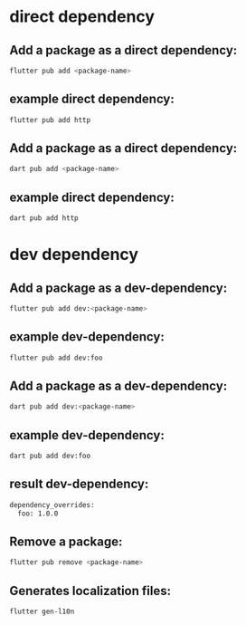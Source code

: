 # direct dependency

## Add a package as a direct dependency:
```bash
flutter pub add <package-name>
```

## example direct dependency:
```bash
flutter pub add http
```

## Add a package as a direct dependency:
```bash
dart pub add <package-name>
```

## example direct dependency:
```bash
dart pub add http
```

# dev dependency

## Add a package as a dev-dependency:
```bash
flutter pub add dev:<package-name>
```

## example dev-dependency:
```bash
flutter pub add dev:foo
```

## Add a package as a dev-dependency:
```bash
dart pub add dev:<package-name>
```

## example dev-dependency:
```bash
dart pub add dev:foo
```

## result dev-dependency:
```bash
dependency_overrides:
  foo: 1.0.0
```

## Remove a package:
```bash
flutter pub remove <package-name>
```


## Generates localization files:
```bash
flutter gen-l10n
```
